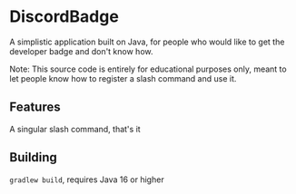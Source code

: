 # DiscordBadge

A simplistic application built on Java, for people who would
like to get the developer badge and don't know how.

Note: This source code is entirely for educational purposes
only, meant to let people know how to register a slash command
and use it.

## Features

A singular slash command, that's it

## Building

`gradlew build`, requires Java 16 or higher